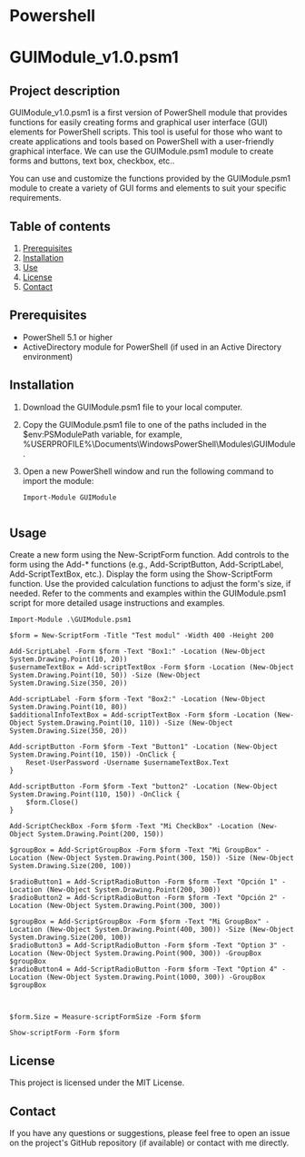 
# Powershell
# GUIModule_v1.0.psm1

## Project description

GUIModule_v1.0.psm1 is a first version of PowerShell module that provides functions for easily creating forms and graphical user interface (GUI) elements for PowerShell scripts. This tool is useful for those who want to create applications and tools based on PowerShell with a user-friendly graphical interface. We can use the GUIModule.psm1 module to create forms and buttons, text box, checkbox, etc..

You can use and customize the functions provided by the GUIModule.psm1 module to create a variety of GUI forms and elements to suit your specific requirements.

## Table of contents

1. [Prerequisites](#prerequsites)
2. [Installation](#installation)
3. [Use](#use)
4. [License](#license)
5. [Contact](#contact)

## Prerequisites

- PowerShell 5.1 or higher
- ActiveDirectory module for PowerShell (if used in an Active Directory environment)

## Installation

1. Download the GUIModule.psm1 file to your local computer.
2. Copy the GUIModule.psm1 file to one of the paths included in the $env:PSModulePath variable, for example, %USERPROFILE%\Documents\WindowsPowerShell\Modules\GUIModule.
3. Open a new PowerShell window and run the following command to import the module:

   ```
   Import-Module GUIModule
 
  ## Usage

Create a new form using the New-ScriptForm function.
Add controls to the form using the Add-* functions (e.g., Add-ScriptButton, Add-ScriptLabel, Add-ScriptTextBox, etc.).
Display the form using the Show-ScriptForm function.
Use the provided calculation functions to adjust the form's size, if needed.
Refer to the comments and examples within the GUIModule.psm1 script for more detailed usage instructions and examples.

```
Import-Module .\GUIModule.psm1

$form = New-ScriptForm -Title "Test modul" -Width 400 -Height 200

Add-ScriptLabel -Form $form -Text "Box1:" -Location (New-Object System.Drawing.Point(10, 20))
$usernameTextBox = Add-scriptTextBox -Form $form -Location (New-Object System.Drawing.Point(10, 50)) -Size (New-Object System.Drawing.Size(350, 20))

Add-scriptLabel -Form $form -Text "Box2:" -Location (New-Object System.Drawing.Point(10, 80))
$additionalInfoTextBox = Add-scriptTextBox -Form $form -Location (New-Object System.Drawing.Point(10, 110)) -Size (New-Object System.Drawing.Size(350, 20))

Add-scriptButton -Form $form -Text "Button1" -Location (New-Object System.Drawing.Point(10, 150)) -OnClick {
    Reset-UserPassword -Username $usernameTextBox.Text
}

Add-scriptButton -Form $form -Text "button2" -Location (New-Object System.Drawing.Point(110, 150)) -OnClick {
    $form.Close()
}

Add-ScriptCheckBox -Form $form -Text "Mi CheckBox" -Location (New-Object System.Drawing.Point(200, 150))

$groupBox = Add-ScriptGroupBox -Form $form -Text "Mi GroupBox" -Location (New-Object System.Drawing.Point(300, 150)) -Size (New-Object System.Drawing.Size(200, 100))

$radioButton1 = Add-ScriptRadioButton -Form $form -Text "Opción 1" -Location (New-Object System.Drawing.Point(200, 300))
$radioButton2 = Add-ScriptRadioButton -Form $form -Text "Opción 2" -Location (New-Object System.Drawing.Point(300, 300))

$groupBox = Add-ScriptGroupBox -Form $form -Text "Mi GroupBox" -Location (New-Object System.Drawing.Point(400, 300)) -Size (New-Object System.Drawing.Size(200, 100))
$radioButton3 = Add-ScriptRadioButton -Form $form -Text "Option 3" -Location (New-Object System.Drawing.Point(900, 300)) -GroupBox $groupBox
$radioButton4 = Add-ScriptRadioButton -Form $form -Text "Option 4" -Location (New-Object System.Drawing.Point(1000, 300)) -GroupBox $groupBox



$form.Size = Measure-scriptFormSize -Form $form

Show-scriptForm -Form $form
```

## License

This project is licensed under the MIT License.

## Contact

If you have any questions or suggestions, please feel free to open an issue on the project's GitHub repository (if available) or contact with me directly.
